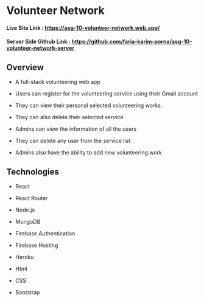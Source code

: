# Volunteer Network 

#### Live Site Link : https://asg-10-volunteer-network.web.app/

#### Server Side Github Link : https://github.com/faria-karim-porna/asg-10-volunteer-network-server

## Overview 

* A full-stack volunteering web app

* Users can register for the volunteering service using their Gmail account

* They can view their personal selected volunteering works.

* They can also delete their selected service

* Admins can view the information of all the users

* They can delete any user from the service list

* Admins also have the ability to add new volunteering work

## Technologies 

* React

* React Router

* Node.js

* MongoDB

* Firebase Authentication 

* Firebase Hosting

* Heroku

* Html

* CSS

* Bootstrap

